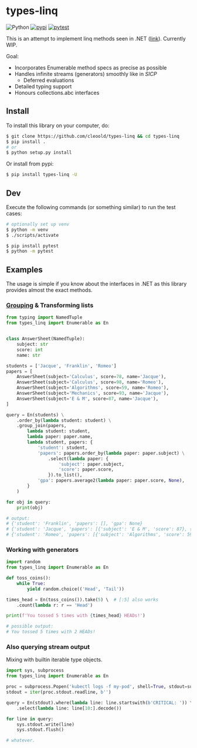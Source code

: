 # types-linq

![Python](https://img.shields.io/badge/python-3.7%2B-blue.svg) [![pypi](https://img.shields.io/pypi/v/types-linq)](https://pypi.org/project/types-linq/) [![pytest](https://github.com/cleoold/types-linq/workflows/pytest/badge.svg)](https://github.com/cleoold/types-linq/actions?query=workflow%3Apytest)

This is an attempt to implement linq methods seen in .NET ([link](https://docs.microsoft.com/en-us/dotnet/api/system.linq.enumerable?view=net-5.0)). Currently WIP.

Goal:
* Incorporates Enumerable method specs as precise as possible
* Handles infinite streams (generators) smoothly like in _SICP_
  * Deferred evaluations
* Detailed typing support
* Honours collections.abc interfaces

## Install

To install this library on your computer, do:
```sh
$ git clone https://github.com/cleoold/types-linq && cd types-linq
$ pip install .
# or
$ python setup.py install
```
Or install from pypi:
```sh
$ pip install types-linq -U
```

## Dev
Execute the following commands (or something similar) to run the test cases:
```sh
# optionally set up venv
$ python -m venv
$ ./scripts/activate

$ pip install pytest
$ python -m pytest
```

## Examples

The usage is simple if you know about the interfaces in .NET as this library provides almost the exact methods.

### [Grouping](https://docs.microsoft.com/en-us/dotnet/api/system.linq.enumerable.groupjoin) & Transforming lists
```py
from typing import NamedTuple
from types_linq import Enumerable as En


class AnswerSheet(NamedTuple):
    subject: str
    score: int
    name: str

students = ['Jacque', 'Franklin', 'Romeo']
papers = [
    AnswerSheet(subject='Calculus', score=78, name='Jacque'),
    AnswerSheet(subject='Calculus', score=98, name='Romeo'),
    AnswerSheet(subject='Algorithms', score=59, name='Romeo'),
    AnswerSheet(subject='Mechanics', score=93, name='Jacque'),
    AnswerSheet(subject='E & M', score=87, name='Jacque'),
]

query = En(students) \
    .order_by(lambda student: student) \
    .group_join(papers,
        lambda student: student,
        lambda paper: paper.name,
        lambda student, papers: {
            'student': student,
            'papers': papers.order_by(lambda paper: paper.subject) \
                .select(lambda paper: {
                    'subject': paper.subject,
                    'score': paper.score,
                }).to_list(),
            'gpa': papers.average2(lambda paper: paper.score, None),
        }
    )

for obj in query:
    print(obj)

# output:
# {'student': 'Franklin', 'papers': [], 'gpa': None}
# {'student': 'Jacque', 'papers': [{'subject': 'E & M', 'score': 87}, {'subject': 'Mechanics', 'score': 93}, {'subject': 'Calculus', 'score': 78}], 'gpa': 86.0}
# {'student': 'Romeo', 'papers': [{'subject': 'Algorithms', 'score': 59}, {'subject': 'Calculus', 'score': 98}], 'gpa': 78.5}
```

### Working with generators
```py
import random
from types_linq import Enumerable as En

def toss_coins():
    while True:
        yield random.choice(('Head', 'Tail'))

times_head = En(toss_coins()).take(5) \  # [:5] also works
    .count(lambda r: r == 'Head')

print(f'You tossed 5 times with {times_head} HEADs!')

# possible output:
# You tossed 5 times with 2 HEADs!
```

### Also querying stream output
Mixing with builtin iterable type objects.
```py
import sys, subprocess
from types_linq import Enumerable as En

proc = subprocess.Popen('kubectl logs -f my-pod', shell=True, stdout=subprocess.PIPE)
stdout = iter(proc.stdout.readline, b'')

query = En(stdout).where(lambda line: line.startswith(b'CRITICAL: ')) \
    .select(lambda line: line[10:].decode())

for line in query:
    sys.stdout.write(line)
    sys.stdout.flush()

# whatever.
```
